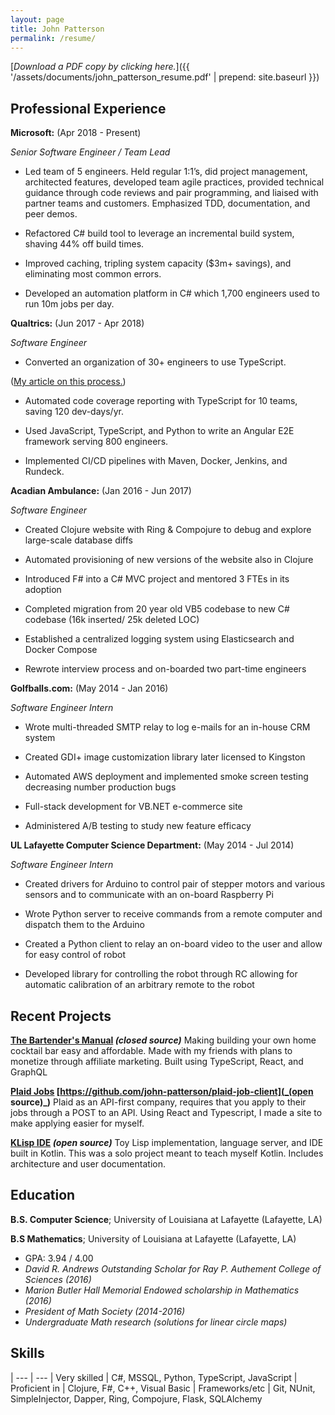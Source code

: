 ```yaml
---
layout: page
title: John Patterson
permalink: /resume/
---
```


[_Download a PDF copy by clicking here._]({{ '/assets/documents/john_patterson_resume.pdf' | prepend: site.baseurl }})


Professional Experience
----------

**Microsoft:** (Apr 2018 - Present)

_Senior Software Engineer / Team Lead_

* Led team of 5 engineers. Held regular 1:1’s, did project management, architected features, developed team agile practices, provided technical guidance through code reviews and pair programming, and liaised with partner teams and customers. Emphasized TDD, documentation, and peer demos.

* Refactored C# build tool to leverage an incremental build system, shaving 44% off build times.

* Improved caching, tripling system capacity ($3m+ savings), and eliminating most common errors.

* Developed an automation platform in C# which 1,700 engineers used to run 10m jobs per day.


**Qualtrics:** (Jun 2017 - Apr 2018)

_Software Engineer_

* Converted an organization of 30+ engineers to use TypeScript.

([My article on this process.](https://www.qualtrics.com/eng/typescript-refactor))

* Automated code coverage reporting with TypeScript for 10 teams, saving 120 dev-days/yr.

* Used JavaScript, TypeScript, and Python to write an Angular E2E framework serving 800 engineers.

* Implemented CI/CD pipelines with Maven, Docker, Jenkins, and Rundeck.


**Acadian Ambulance:** (Jan 2016 - Jun 2017)

_Software Engineer_

* Created Clojure website with Ring & Compojure to debug and explore large-scale database diffs

* Automated provisioning of new versions of the website also in Clojure

* Introduced F# into a C# MVC project and mentored 3 FTEs in its adoption

* Completed migration from 20 year old VB5 codebase to new C# codebase (16k inserted/ 25k deleted LOC)

* Established a centralized logging system using Elasticsearch and Docker Compose

* Rewrote interview process and on-boarded two part-time engineers


**Golfballs.com:** (May 2014 - Jan 2016)

_Software Engineer Intern_

* Wrote multi-threaded SMTP relay to log e-mails for an in-house CRM system

* Created GDI+ image customization library later licensed to Kingston

* Automated AWS deployment and implemented smoke screen testing decreasing number production bugs

* Full-stack development for VB.NET e-commerce site

* Administered A/B testing to study new feature efficacy

**UL Lafayette Computer Science Department:** (May 2014 - Jul 2014)

_Software Engineer Intern_

* Created drivers for Arduino to control pair of stepper motors and various sensors and to communicate
with an on-board Raspberry Pi

* Wrote Python server to receive commands from a remote computer and dispatch them to the Arduino

* Created a Python client to relay an on-board video to the user and allow for easy control of robot

* Developed library for controlling the robot through RC allowing for automatic calibration of an arbitrary
remote to the robot

Recent Projects
---------
**[The Bartender's Manual](http://bartendersmanual.com) _(closed source)_**
Making building your own home cocktail bar easy and affordable. Made with my friends with plans to
monetize through affiliate marketing. Built using TypeScript, React, and GraphQL

**[Plaid Jobs](http://www.johnppatterson.com/plaid-job-client/) [https://github.com/john-patterson/plaid-job-client](_(open source)_)**
Plaid as an API-first company, requires that you apply to their jobs through a POST to an API. Using React and Typescript, I made a site to make applying easier for myself.

**[KLisp IDE](https://github.com/john-patterson/KLispIDE) _(open source)_**
Toy Lisp implementation, language server, and IDE built in Kotlin. This was a solo project meant to teach
myself Kotlin. Includes architecture and user documentation.

Education
---------

**B.S. Computer Science**; University of Louisiana at Lafayette (Lafayette, LA)

**B.S Mathematics**; University of Louisiana at Lafayette (Lafayette, LA)
- GPA: 3.94 / 4.00
- *David R. Andrews Outstanding Scholar for Ray P. Authement College of Sciences (2016)*
- *Marion Butler Hall Memorial Endowed scholarship in Mathematics (2016)*
- *President of Math Society (2014-2016)*
- *Undergraduate Math research (solutions for linear circle maps)*

Skills
----------

| --- | ---
| Very skilled | C#, MSSQL, Python, TypeScript, JavaScript
| Proficient in | Clojure, F#, C++, Visual Basic
| Frameworks/etc | Git, NUnit, SimpleInjector, Dapper, Ring, Compojure, Flask, SQLAlchemy
